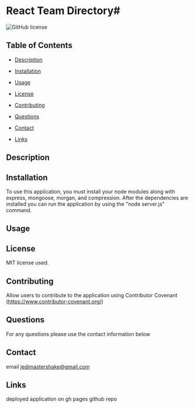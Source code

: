 # React Team Directory#

![GitHub license](https://img.shields.io/badge/license-MIT-blue.svg)

## Table of Contents

- [Description](#description)

- [Installation](#installation)

- [Usage](#usage)

- [License](#license)

- [Contributing](#contributing)

- [Questions](#questions)

- [Contact](#contact)

- [Links](#links)

## Description

## Installation

To use this application, you must install your node modules along with express, mongoose, morgan, and compression. After the dependencies are installed you can run the application by using the "node server.js" command.

## Usage

## License

MIT license used.

## Contributing

Allow users to contribute to the application using Contributor Covenant (https://www.contributor-covenant.org/)

## Questions

For any questions please use the contact information below

## Contact

email jedimastershake@gmail.com

## Links

deployed application on gh pages
github repo
